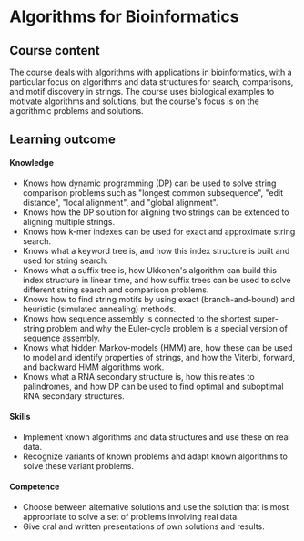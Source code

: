 # Algorithms for Bioinformatics

## Course content
The course deals with algorithms with applications in bioinformatics, with a particular focus on algorithms and data structures for search, comparisons, and motif discovery in strings. The course uses biological examples to motivate algorithms and solutions, but the course's focus is on the algorithmic problems and solutions.

## Learning outcome

#### Knowledge
- Knows how dynamic programming (DP) can be used to solve string comparison problems such as "longest common subsequence", "edit distance", "local alignment", and "global alignment".
- Knows how the DP solution for aligning two strings can be extended to aligning multiple strings.
- Knows how k-mer indexes can be used for exact and approximate string search.
- Knows what a keyword tree is, and how this index structure is built and used for string search.
- Knows what a suffix tree is, how Ukkonen's algorithm can build this index structure in linear time, and how suffix trees can be used to solve different string search and comparison problems.
- Knows how to find string motifs by using exact (branch-and-bound) and heuristic (simulated annealing) methods.
- Knows how sequence assembly is connected to the shortest super-string problem and why the Euler-cycle problem is a special version of sequence assembly.
- Knows what hidden Markov-models (HMM) are, how these can be used to model and identify properties of strings, and how the Viterbi, forward, and backward HMM algorithms work.
- Knows what a RNA secondary structure is, how this relates to palindromes, and how DP can be used to find optimal and suboptimal RNA secondary structures.

#### Skills
- Implement known algorithms and data structures and use these on real data.
- Recognize variants of known problems and adapt known algorithms to solve these variant problems.



#### Competence
- Choose between alternative solutions and use the solution that is most appropriate to solve a set of problems involving real data.
- Give oral and written presentations of own solutions and results.
